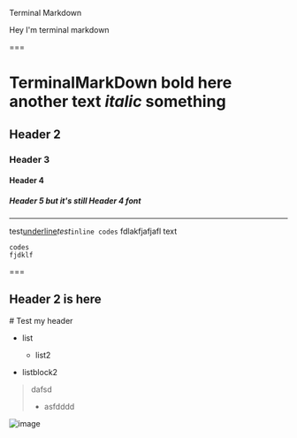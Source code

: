 <bhr>Terminal  Markdown</bhr>

Hey I'm terminal markdown

===

# TerminalMarkDown **bold here** another text *italic* something

## Header 2

### Header 3

#### Header 4

##### Header 5 but it's still Header 4 font

---

test<u>underline</u>*test*`inline codes`
fdlakfjafjafl
text

```
codes
fjdklf
```

===

## Header 2 is here

\# Test my header

- list
    - list2

- listblock2

> dafsd
> - asfdddd

![image](/Users/me/Desktop/test.png)